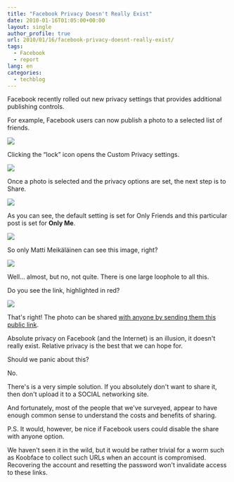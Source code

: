 ```yaml
---
title: "Facebook Privacy Doesn't Really Exist"
date: 2010-01-16T01:05:00+00:00
layout: single
author_profile: true
url: 2010/01/16/facebook-privacy-doesnt-really-exist/
tags:
  - Facebook
  - report
lang: en
categories: 
  - techblog
---
```

Facebook recently rolled out new privacy settings that provides additional publishing controls.

For example, Facebook users can now publish a photo to a selected list of friends.

[![](http://3.bp.blogspot.com/_vaUVXcmC3OI/S1EIO4foLfI/AAAAAAAAAqk/ETR46i4MLBY/s640/Facebook.Share.Photo.Anyone.01.png)](http://3.bp.blogspot.com/_vaUVXcmC3OI/S1EIO4foLfI/AAAAAAAAAqk/ETR46i4MLBY/s1600-h/Facebook.Share.Photo.Anyone.01.png)

Clicking the “lock” icon opens the Custom Privacy settings.

[![](http://2.bp.blogspot.com/_vaUVXcmC3OI/S1EIPhJAZHI/AAAAAAAAAqs/gYdixTJ9jQs/s640/Facebook.Share.Photo.Anyone.02.png)](http://2.bp.blogspot.com/_vaUVXcmC3OI/S1EIPhJAZHI/AAAAAAAAAqs/gYdixTJ9jQs/s1600-h/Facebook.Share.Photo.Anyone.02.png)

Once a photo is selected and the privacy options are set, the next step is to Share.

[![](http://3.bp.blogspot.com/_vaUVXcmC3OI/S1EIQdMmX-I/AAAAAAAAAq0/pQ3bmvVj4_s/s640/Facebook.Share.Photo.Anyone.03.png)](http://3.bp.blogspot.com/_vaUVXcmC3OI/S1EIQdMmX-I/AAAAAAAAAq0/pQ3bmvVj4_s/s1600-h/Facebook.Share.Photo.Anyone.03.png)

As you can see, the default setting is set for Only Friends and this particular post is set for **Only Me**.

[![](http://1.bp.blogspot.com/_vaUVXcmC3OI/S1EIQ1FeVgI/AAAAAAAAAq8/Go31yaqOEcU/s640/Facebook.Share.Photo.Anyone.04.png)](http://1.bp.blogspot.com/_vaUVXcmC3OI/S1EIQ1FeVgI/AAAAAAAAAq8/Go31yaqOEcU/s1600-h/Facebook.Share.Photo.Anyone.04.png)

So only Matti Meikäläinen can see this image, right?

[![](http://3.bp.blogspot.com/_vaUVXcmC3OI/S1EIRn4dYWI/AAAAAAAAArE/0bjtal7L22o/s640/Facebook.Share.Photo.Anyone.05.png)](http://3.bp.blogspot.com/_vaUVXcmC3OI/S1EIRn4dYWI/AAAAAAAAArE/0bjtal7L22o/s1600-h/Facebook.Share.Photo.Anyone.05.png)

Well… almost, but no, not quite. There is one large loophole to all this.

Do you see the link, highlighted in red?

[![](http://3.bp.blogspot.com/_vaUVXcmC3OI/S1EITkqBpEI/AAAAAAAAArM/-0IN0Q16DT8/s640/Facebook.Share.Photo.Anyone.06.png)](http://3.bp.blogspot.com/_vaUVXcmC3OI/S1EITkqBpEI/AAAAAAAAArM/-0IN0Q16DT8/s1600-h/Facebook.Share.Photo.Anyone.06.png)

That's right! The photo can be shared [with anyone by sending them this public link](http://www.facebook.com/photo.php?pid=173686&l=231de72940&id=100000219964216).

Absolute privacy on Facebook (and the Internet) is an illusion, it doesn't really exist. Relative privacy is the best that we can hope for.

Should we panic about this?

No.

There's is a very simple solution. If you absolutely don't want to share it, then don't upload it to a SOCIAL networking site.

And fortunately, most of the people that we've surveyed, appear to have enough common sense to understand the costs and benefits of sharing.

P.S. It would, however, be nice if Facebook users could disable the share with anyone option.

We haven't seen it in the wild, but it would be rather trivial for a worm such as Koobface to collect such URLs when an account is compromised. Recovering the account and resetting the password won't invalidate access to these links.

